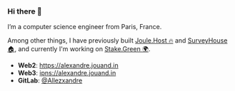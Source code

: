 ### Hi there 👋

I’m a computer science engineer from Paris, France.

Among other things, I have previously built [Joule.Host 🔥](https://Joule.Host) and [SurveyHouse 🏠](https://SurveyHouse.app), and currently I'm working on [Stake.Green 🌍](https://Stake.Green).

- **Web2**: <https://alexandre.jouand.in>
- **Web3**: [ipns://alexandre.jouand.in](https://alexandre-jouand-in.ipns.dweb.link)
- **GitLab**: [@Allezxandre](https://gitlab.com/Allezxandre)

<!--
**Allezxandre/Allezxandre** is a ✨ _special_ ✨ repository because its `README.md` (this file) appears on your GitHub profile.

Here are some ideas to get you started:

- 🔭 I’m currently working on ...
- 🌱 I’m currently learning ...
- 👯 I’m looking to collaborate on ...
- 🤔 I’m looking for help with ...
- 💬 Ask me about ...
- 📫 How to reach me: ...
- 😄 Pronouns: ...
- ⚡ Fun fact: ...
-->
